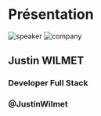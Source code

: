 <!-- .slide: class="speaker-slide" -->
# Présentation
![speaker](./assets/images/speaker/justin-wilmet/justinW.jpg)
![company](./assets/images/speaker/logo_sfeir_bleu_orange.png)
## Justin WILMET
### Developer Full Stack
### @JustinWilmet
